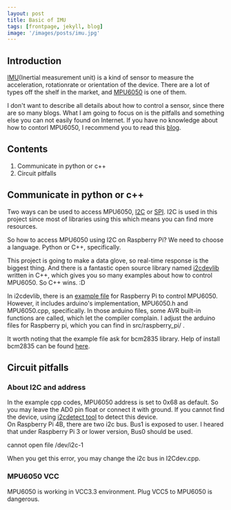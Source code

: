 ```yaml
---
layout: post
title: Basic of IMU
tags: [frontpage, jekyll, blog]
image: '/images/posts/imu.jpg'
---
```


## Introduction

[IMU](https://en.wikipedia.org/wiki/Inertial_measurement_unit)(Inertial measurement unit) is a kind of sensor to measure the acceleration, rotationrate or orientation of the device. There are a lot of types off the shelf in the market, and [MPU6050](https://www.invensense.com/products/motion-tracking/6-axis/mpu-6050/) is one of them.

I don't want to describe all details about how to control a sensor, since there are so many blogs. What I am going to focus on is the pitfalls and something else you can not easily found on Internet. If you have no knowledge about how to contorl MPU6050, I recommend you to read this [blog](https://tutorials-raspberrypi.com/measuring-rotation-and-acceleration-raspberry-pi/).

## Contents
1. Communicate in python or c++
2. Circuit pitfalls

## Communicate in python or c++
Two ways can be used to access MPU6050, [I2C](https://i2c.info/) or [SPI](https://en.wikipedia.org/wiki/Serial_Peripheral_Interface). I2C is used in this project since most of libraries using this which means you can find more resources.  
  
So how to access MPU6050 using I2C on Raspberry Pi? We need to choose a language. Python or C++, specifically.  
  
This project is going to make a data glove, so real-time response is the biggest thing. And there is a fantastic open source library named [i2cdevlib](https://github.com/jrowberg/i2cdevlib) written in C++, which gives you so many examples about how to control MPU6050. So C++ wins. :D

In i2cdevlib, there is an [example file](https://github.com/jrowberg/i2cdevlib/blob/master/RaspberryPi_bcm2835/MPU6050/examples/MPU6050_example_1.cpp) for Raspberry Pi to control MPU6050. However, it includes arduino's implementation, MPU6050.h and MPU6050.cpp, specifically. In those arduino files, some AVR built-in functions are called, which let the compiler complain. I adjust the arduino files for Raspberry pi, which you can find in src/raspberry_pi/ .

It worth noting that the example file ask for bcm2835 library. Help of install bcm2835 can be found [here](https://www.airspayce.com/mikem/bcm2835/).

## Circuit pitfalls
### About I2C and address
In the example cpp codes, MPU6050 address is set to 0x68 as default. So you may leave the AD0 pin float or connect it with ground. If you cannot find the device, using [i2cdetect tool](https://linux.die.net/man/8/i2cdetect) to detect this device.  
On Raspberry Pi 4B, there are two i2c bus. Bus1 is exposed to user. I heared that under Raspberry Pi 3 or lower version, Bus0 should be used.
  
  cannot open file /dev/i2c-1

When you get this error, you may change the i2c bus in I2Cdev.cpp.

### MPU6050 VCC
MPU6050 is working in VCC3.3 environment. Plug VCC5 to MPU6050 is dangerous.